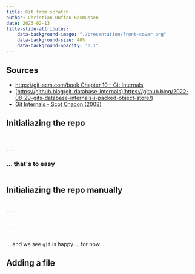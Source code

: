 ```yaml
---
title: Git from scratch
author: Christian Duffau-Rasmussen
date: 2023-02-13
title-slide-attributes:
    data-background-image: "./presentation/front-cover.png"
    data-background-size: 40%
    data-background-opacity: "0.1"
---
```


## Sources

- [https://git-scm.com/book Chapter 10 - Git Internals](https://git-scm.com/book/en/v2/Git-Internals-Plumbing-and-Porcelain)
- [https://github.blog/git-database-internals](https://github.blog/2022-08-29-gits-database-internals-i-packed-object-store/)
- [Git Internals - Scot Chacon (2008)](https://github.com/pluralsight/git-internals-pdf)

## Initialiazing the repo

```{.sh include=git-internals-pres.sh startFrom=7 endAt=8}
```

```{.bash include=git-internals-pres.sh startFrom=13 endAt=13}
```
. . . 

### ... that's to easy

```{.bash include=git-internals-pres.sh startFrom=16 endAt=16}
```

## Initialiazing the repo manually

```{.bash include=git-internals-pres.sh startFrom=20 endAt=24}
```

. . .

```{.bash include=git-internals-pres.sh startFrom=28 endAt=28}
```

. . . 

```{.bash include=git-internals-pres.sh startFrom=32 endAt=34}
```

... and  we see `git` is happy ... for now ...

## Adding a file

```{.bash include=git-internals-pres.sh startFrom=40 endAt=40}
```